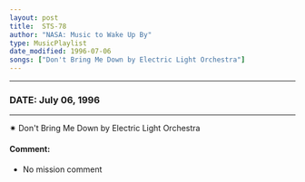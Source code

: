 ```yaml
---
layout: post
title:  STS-78
author: "NASA: Music to Wake Up By"
type: MusicPlaylist
date_modified: 1996-07-06
songs: ["Don't Bring Me Down by Electric Light Orchestra"]
---
```


----
### DATE: July 06, 1996
----
✷ Don't Bring Me Down by Electric Light Orchestra

#### Comment:
* No mission comment



<br/>
<center>
	<a target="_blank"
	   href="https://twitter.com/intent/tweet?hashtags=Space,NASA,Playlist,NASAWakeupCalls,SpaceProgram&text={{ page.author}}, '{{ page.songs.first }}' {{ page.title }}, {{ page.date | date: '%B %d, %Y' }}. {{ site.url }}{{ page.url }} @nasawakeupcalls">
	   <i class="fab fa-twitter" alt="Tweet this page" style="font-size: 1.3em;"></i>
	</a>
	&nbsp; 	<i class="fas fa-user-astronaut" style="font-size: 1.5em;"></i> &nbsp;
    <a type="amzn" search="'Don't Bring Me Down by Electric Light Orchestra'" category="popular music">
        <i class="fab fa-amazon" style="font-size: 1.3em;"></i>
    </a>
</center>
